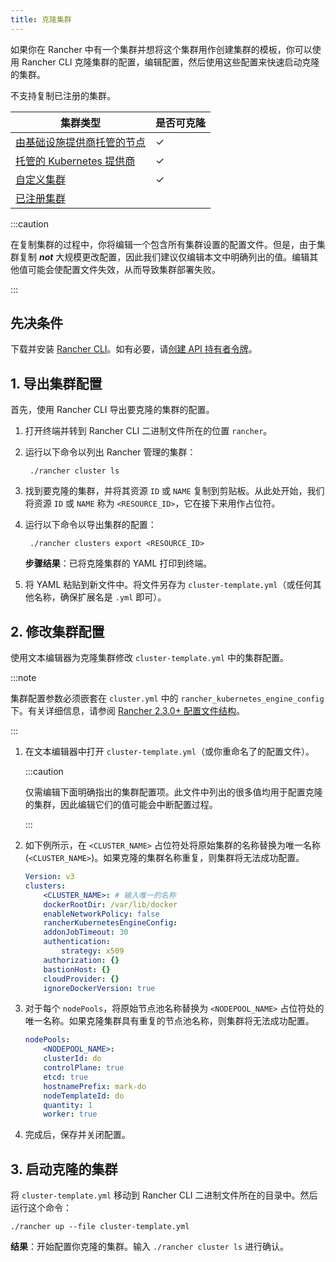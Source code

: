 ```yaml
---
title: 克隆集群
---
```


如果你在 Rancher 中有一个集群并想将这个集群用作创建集群的模板，你可以使用 Rancher CLI 克隆集群的配置，编辑配置，然后使用这些配置来快速启动克隆的集群。

不支持复制已注册的集群。

| 集群类型 | 是否可克隆 |
|----------------------------------|---------------|
| [由基础设施提供商托管的节点](../../../pages-for-subheaders/use-new-nodes-in-an-infra-provider.md) | ✓ |
| [托管的 Kubernetes 提供商](../../../pages-for-subheaders/set-up-clusters-from-hosted-kubernetes-providers.md) | ✓ |
| [自定义集群](../../../pages-for-subheaders/use-existing-nodes.md) | ✓ |
| [已注册集群](../../new-user-guides/kubernetes-clusters-in-rancher-setup/register-existing-clusters.md) |               |

:::caution

在复制集群的过程中，你将编辑一个包含所有集群设置的配置文件。但是，由于集群复制 **_not_** 大规模更改配置，因此我们建议仅编辑本文中明确列出的值。编辑其他值可能会使配置文件失效，从而导致集群部署失败。

:::

## 先决条件

下载并安装 [Rancher CLI](../../../pages-for-subheaders/cli-with-rancher.md)。如有必要，请[创建 API 持有者令牌](../../../reference-guides/user-settings/api-keys.md)。


## 1. 导出集群配置

首先，使用 Rancher CLI 导出要克隆的集群的配置。

1. 打开终端并转到 Rancher CLI 二进制文件所在的位置 `rancher`。

1. 运行以下命令以列出 Rancher 管理的集群：


        ./rancher cluster ls


1. 找到要克隆的集群，并将其资源 `ID` 或 `NAME` 复制到剪贴板。从此处开始，我们将资源 `ID` 或 `NAME` 称为 `<RESOURCE_ID>`，它在接下来用作占位符。

1. 运行以下命令以导出集群的配置：


        ./rancher clusters export <RESOURCE_ID>


   **步骤结果**：已将克隆集群的 YAML 打印到终端。

1. 将 YAML 粘贴到新文件中。将文件另存为 `cluster-template.yml`（或任何其他名称，确保扩展名是 `.yml` 即可）。

## 2. 修改集群配置

使用文本编辑器为克隆集群修改 `cluster-template.yml` 中的集群配置。

:::note

集群配置参数必须嵌套在 `cluster.yml` 中的 `rancher_kubernetes_engine_config` 下。有关详细信息，请参阅 [Rancher 2.3.0+ 配置文件结构](../../../reference-guides/cluster-configuration/rancher-server-configuration/rke1-cluster-configuration.md#rancher-中的配置文件结构)。

:::

1. 在文本编辑器中打开 `cluster-template.yml`（或你重命名了的配置文件）。

   :::caution

   仅需编辑下面明确指出的集群配置项。此文件中列出的很多值均用于配置克隆的集群，因此编辑它们的值可能会中断配置过程。

   :::


1. 如下例所示，在 `<CLUSTER_NAME>` 占位符处将原始集群的名称替换为唯一名称 (`<CLUSTER_NAME>`)。如果克隆的集群名称重复，则集群将无法成功配置。

   ```yml
   Version: v3
   clusters:
       <CLUSTER_NAME>: # 输入唯一的名称
       dockerRootDir: /var/lib/docker
       enableNetworkPolicy: false
       rancherKubernetesEngineConfig:
       addonJobTimeout: 30
       authentication:
           strategy: x509
       authorization: {}
       bastionHost: {}
       cloudProvider: {}
       ignoreDockerVersion: true
   ```

1. 对于每个 `nodePools`，将原始节点池名称替换为 `<NODEPOOL_NAME>` 占位符处的唯一名称。如果克隆集群具有重复的节点池名称，则集群将无法成功配置。

   ```yml
   nodePools:
       <NODEPOOL_NAME>:
       clusterId: do
       controlPlane: true
       etcd: true
       hostnamePrefix: mark-do
       nodeTemplateId: do
       quantity: 1
       worker: true
   ```

1. 完成后，保存并关闭配置。

## 3. 启动克隆的集群

将 `cluster-template.yml` 移动到 Rancher CLI 二进制文件所在的目录中。然后运行这个命令：

    ./rancher up --file cluster-template.yml

**结果**：开始配置你克隆的集群。输入 `./rancher cluster ls` 进行确认。
